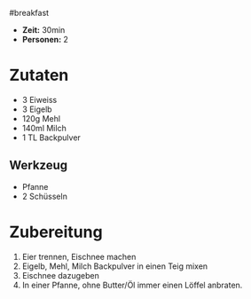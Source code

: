 
#breakfast 

* **Zeit:**  30min
* **Personen:** 2

# Zutaten
* 3 Eiweiss
* 3 Eigelb 
* 120g Mehl
* 140ml Milch
* 1 TL Backpulver

## Werkzeug
* Pfanne
* 2 Schüsseln 

# Zubereitung
1. Eier trennen, Eischnee machen
2. Eigelb, Mehl, Milch Backpulver in einen Teig mixen
3. Eischnee dazugeben
4. In einer Pfanne, ohne Butter/Öl immer einen Löffel anbraten.